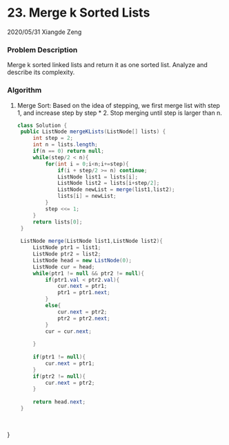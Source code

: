 #  23. Merge k Sorted Lists

2020/05/31 Xiangde Zeng

### Problem Description

Merge k sorted linked lists and return it as one sorted list. Analyze and describe its complexity.

### Algorithm

1. Merge Sort: Based on the idea of stepping, we first merge list with step 1, and increase step by step * 2. Stop merging until step is larger than n.

   ```Java
   class Solution {
    public ListNode mergeKLists(ListNode[] lists) {
        int step = 2;
        int n = lists.length;
        if(n == 0) return null;
        while(step/2 < n){
            for(int i = 0;i<n;i+=step){
                if(i + step/2 >= n) continue;
                ListNode list1 = lists[i];
                ListNode list2 = lists[i+step/2];
                ListNode newList = merge(list1,list2);
                lists[i] = newList;
            }
            step <<= 1;
        }
        return lists[0];
    }
    
    ListNode merge(ListNode list1,ListNode list2){
        ListNode ptr1 = list1;
        ListNode ptr2 = list2;
        ListNode head = new ListNode(0);
        ListNode cur = head;
        while(ptr1 != null && ptr2 != null){
            if(ptr1.val < ptr2.val){
                cur.next = ptr1;
                ptr1 = ptr1.next;
            }
            else{
                cur.next = ptr2;
                ptr2 = ptr2.next;
            }
            cur = cur.next;
            
        }
        
        if(ptr1 != null){
            cur.next = ptr1;
        }
        if(ptr2 != null){
            cur.next = ptr2;
        }
        
        return head.next;
    }
    
    
}
   ```
